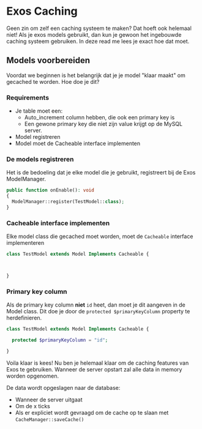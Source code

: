 # Exos Caching

Geen zin om zelf een caching systeem te maken? Dat hoeft ook helemaal niet! Als je exos models gebruikt, dan kun je gewoon het ingebouwde caching systeem gebruiken. In deze read me lees je exact hoe dat moet.

## Models voorbereiden

Voordat we beginnen is het belangrijk dat je je model "klaar maakt" om gecached te worden. Hoe doe je dit?

### Requirements

- Je table moet een:
  - Auto_increment column hebben, die ook een primary key is
  - Een gewone primary key die niet zijn value krijgt op de MySQL server.
- Model registreren
- Model moet de Cacheable interface implementen

### De models registreren

Het is de bedoeling dat je elke model die je gebruikt, registreert bij de Exos ModelManager.

```php
public function onEnable(): void
{
  ModelManager::register(TestModel::class);
}
```

### Cacheable interface implementen

Elke model class die gecached moet worden, moet de `Cacheable` interface implementeren

```php
class TestModel extends Model Implements Cacheable {



}
```

### Primary key column

Als de primary key column **niet** `id` heet, dan moet je dit aangeven in de Model class. Dit doe je door de `protected $primaryKeyColumn` property te herdefinieren.

```php
class TestModel extends Model Implements Cacheable {

  protected $primaryKeyColumn = "id";

}
```

Voila klaar is kees! Nu ben je helemaal klaar om de caching features van Exos te gebruiken. Wanneer de server opstart zal alle data in memory worden opgenomen.

De data wordt opgeslagen naar de database:

- Wanneer de server uitgaat
- Om de x ticks
- Als er expliciet wordt gevraagd om de cache op te slaan met `CacheManager::saveCache()`
